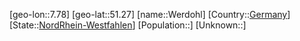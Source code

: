 ﻿---
location: [51.27,7.78]
type: City
tags:
- geo/City


SpocWebEntityId: 35548
isDeleted: false
confidential: public

---
[geo-lon::7.78]
[geo-lat::51.27]
[name::Werdohl]
[Country::[Germany](geo/Continent/Europe/Germany.md)]
[State::[NordRhein-Westfahlen](NordRhein-Westfahlen)]
[Population::]
[Unknown::]


